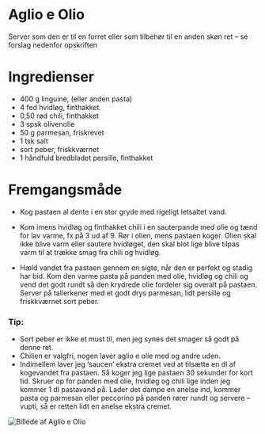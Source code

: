 # Aglio e Olio

Server som den er til en forret eller som tilbehør til en anden skøn ret – se forslag nedenfor opskriften


# Ingredienser
- 400 g linguine, (eller anden pasta)
- 4 fed hvidløg, finthakket
- 0,50 rød chili, finthakket
- 3 spsk olivenolie
- 50 g parmesan, friskrevet
- 1 tsk salt
- sort peber, friskkværnet
- 1 håndfuld bredbladet persille, finthakket

# Fremgangsmåde
- Kog pastaen al dente i en stor gryde med rigeligt letsaltet vand.

- Kom imens hvidløg og finthakket chili i en sauterpande med olie og tænd for lav varme, fx på 3 ud af 9. Rør i olien, mens pastaen koger. Olien skal ikke blive varm eller sautere hvidløget, den skal blot lige blive tilpas varm til at trække smag fra chili og hvidløg.

- Hæld vandet fra pastaen gennem en sigte, når den er perfekt og stadig har bid. Kom den varme pasta på panden  med olie, hvidløg og chili og vend det godt rundt så den krydrede olie fordeler sig overalt på pastaen. Server på tallerkener med et godt drys parmesan, lidt persille og friskkværnet sort peber.

### Tip: 
- Sort peber er ikke et must til, men jeg synes det smager så godt på denne ret.
- Chilien er valgfri, nogen laver aglio e olie med og andre uden.
- Indimellem laver jeg ‘saucen’ ekstra cremet ved at tilsætte en dl af kogevandet fra pastaen. Så koger jeg lige pastaen 30 sekunder for kort tid. Skruer op for panden med olie, hvidløg og chili lige inden jeg kommer 1 dl pastavand på. Lader det dampe en anelse ind, kommer pasta og parmesan eller peccorino på panden rører rundt og servere – vupti, så er retten lidt en anelse ekstra cremet.

![Billede af Aglio e Olio](/home/raske/Documents/Opskrifter/images/aglio_e_olio.webp)
